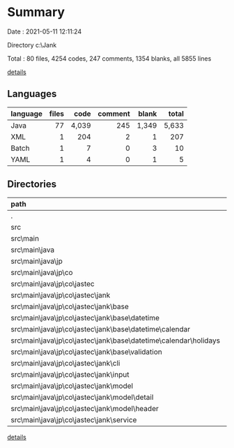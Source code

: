 # Summary

Date : 2021-05-11 12:11:24

Directory c:\Jank

Total : 80 files,  4254 codes, 247 comments, 1354 blanks, all 5855 lines

[details](details.md)

## Languages
| language | files | code | comment | blank | total |
| :--- | ---: | ---: | ---: | ---: | ---: |
| Java | 77 | 4,039 | 245 | 1,349 | 5,633 |
| XML | 1 | 204 | 2 | 1 | 207 |
| Batch | 1 | 7 | 0 | 3 | 10 |
| YAML | 1 | 4 | 0 | 1 | 5 |

## Directories
| path | files | code | comment | blank | total |
| :--- | ---: | ---: | ---: | ---: | ---: |
| . | 80 | 4,254 | 247 | 1,354 | 5,855 |
| src | 77 | 4,039 | 245 | 1,349 | 5,633 |
| src\main | 77 | 4,039 | 245 | 1,349 | 5,633 |
| src\main\java | 77 | 4,039 | 245 | 1,349 | 5,633 |
| src\main\java\jp | 77 | 4,039 | 245 | 1,349 | 5,633 |
| src\main\java\jp\co | 77 | 4,039 | 245 | 1,349 | 5,633 |
| src\main\java\jp\co\jastec | 77 | 4,039 | 245 | 1,349 | 5,633 |
| src\main\java\jp\co\jastec\jank | 77 | 4,039 | 245 | 1,349 | 5,633 |
| src\main\java\jp\co\jastec\jank\base | 31 | 1,648 | 154 | 523 | 2,325 |
| src\main\java\jp\co\jastec\jank\base\datetime | 19 | 1,152 | 90 | 363 | 1,605 |
| src\main\java\jp\co\jastec\jank\base\datetime\calendar | 12 | 716 | 54 | 219 | 989 |
| src\main\java\jp\co\jastec\jank\base\datetime\calendar\holidays | 9 | 508 | 36 | 154 | 698 |
| src\main\java\jp\co\jastec\jank\base\validation | 5 | 155 | 21 | 57 | 233 |
| src\main\java\jp\co\jastec\jank\cli | 8 | 447 | 8 | 176 | 631 |
| src\main\java\jp\co\jastec\jank\input | 12 | 644 | 16 | 203 | 863 |
| src\main\java\jp\co\jastec\jank\model | 17 | 997 | 38 | 337 | 1,372 |
| src\main\java\jp\co\jastec\jank\model\detail | 9 | 355 | 8 | 124 | 487 |
| src\main\java\jp\co\jastec\jank\model\header | 7 | 580 | 30 | 192 | 802 |
| src\main\java\jp\co\jastec\jank\service | 8 | 293 | 26 | 102 | 421 |

[details](details.md)